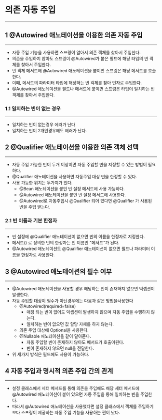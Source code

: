 #  의존 자동 주입

---

## 1 @Autowired 애노테이션을 이용한 의존 자동 주입

---
* 자동 주입 기능을 사용하면 스프링이 알아서 의존 객체를 찾아서 주입한다.
* 의존을 주입하지 않아도 스프링이 @Autowired가 붙은 핑드에 해당 타입의
빈 객체를 찾아서 주입한다.
* 빈 객체 메서드에 @Autowired 애노테이션을 붙이면 스프링은 해당 메서드를 호출한다.
* 이때, 메서드의 파라미터 타입에 해당하는 빈 객체를 찾아 인자로 주입한다.
* @Autowired 애노테이션을 필드나 메서드에 붙이면 스프링은 타입이 일치하는 빈 객체를
찾아서 주입한다.

### 1.1 일치하는 빈이 없는 경우

---
* 일치하는 빈이 없는경우 에러가 난다
* 일치하는 빈이 2개인경우에도 에러가 난다.

## 2 @Qualifier 애노테이션을 이용한 의존 객체 선택

---
* 자동 주입 가능한 빈이 두개 이상이면 자동 주입할 빈을 지정할 수 있는 방법이
필요하다.
* @Qualifier 애노테이션을 사용하면 자동주입 대상 빈을 한정할 수 있다.
* 사용 가능한 위치는 두가지가 있다.
  * @Bean 애노테이션을 붙인 빈 설정 메서드에 사용 가능하다.
  * @Autowired 애노테이션을 붙인 빈 설정 메서드에 사용한다.
  * @Autowired로 자동주입시 @Qualifier 되어 있다면 @Qualifier 가 사용된
  빈을 주입 받는다.

### 2.1 빈 이름과 기본 한정자

---
* 빈 설정에 @Qualifier 애노테이션이 없으면 빈의 이름을 한정자로 지정한다.
* 메서드() 로 정의한 빈의 한정자는 빈 이름인 "메서드"가 된다.
* @Autowired 애노테이션도 @Qualifier 애노테이션이 없으면 필드나 파라미터 이름을
한정자로 사용한다.

## 3 @Autowired 애노테이션의 필수 여부

---
* @Autowired 애노테이션을 사용할 경우 해당하는 빈이 존재하지 않으면 익셉션이
발생한다.
* 자동 주입할 대상이 필수가 아닌경우에는 다음과 같은 방법을사용한다
  * @Autowired(required=false)
    * 매칭 되는 빈이 없어도 익셉션이 발생하지 않으며 자동 주입을 수행하지 않는다.
    * 일치하는 빈이 없으면 값 할당 자체를 하지 않는다.
  * 의존 주입 대상에 Optional을 사용한다.
  * @Nullable 애노테이션을 같이 달아준다.
    * 자동 주입할 빈이 존재하지 않아도 메서드가 호출이된다.
    * 빈이 존재하지 않으면 null을 전달한다.
* 위 세가지 방식은 필드에도 사용이 가능하다.

## 4 자동 주입과 명시적 의존 주입 간의 관계

---
* 설정 클래스에서 세터 메서드를 통해 의존을 주입해도 해당 세터 메서드에 
@Autowired 애노테이션이 붙어 있으면 자동 주입을 통해 일치하는 빈을 주입한다.
* 따라서 @Autowired 애노테이션을 사용했다면 설정 클래스에서 객체를 주입하기 보다
스프링이 제공하는 자동 주입 기능을 사용하는 편이 낫다.
